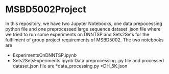 # MSBD5002Project
In this repository, we have two Jupyter Notebooks, one data prepocessing python file and one preprocessed large sequence dataset .json file where we tried to run some experiments on DNNTSP and Sets2Sets for the fulfilment of group project requirements of MSBD5002. 
The two notebooks are 
* ExperimentsOnDNNTSP.ipynb
* Sets2SetsExperiments.ipynb
Data preprocessing .py file and processed dataset.json file are
*data_processing.py
*DH_5K.json

